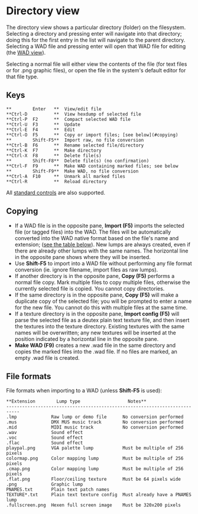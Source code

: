# Directory view

The directory view shows a particular directory (folder) on the filesystem.
Selecting a directory and pressing enter will navigate into that directory;
doing this for the first entry in the list will navigate to the parent
directory. Selecting a WAD file and pressing enter will open that WAD file for
editing (the [WAD view](wad_view.md)).

Selecting a normal file will either view the contents of the file (for text
files or for .png graphic files), or open the file in the system's default
editor for that file type.

## Keys

    **        Enter   **  View/edit file
    **Ctrl-D          **  View hexdump of selected file
    **Ctrl-P  F2      **  Compact selected WAD file
    **Ctrl-U  F3      **  Update
    **Ctrl-E  F4      **  Edit
    **Ctrl-O  F5      **  Copy or import files; [see below](#copying)
    **        Shift-F5**  Import raw, no file conversion
    **Ctrl-B  F6      **  Rename selected file/directory
    **Ctrl-K  F7      **  Make directory
    **Ctrl-X  F8      **  Delete file(s)
    **        Shift-F8**  Delete file(s) (no confirmation)
    **Ctrl-F  F9      **  Make WAD containing marked files; see below
    **        Shift-F9**  Make WAD, no file conversion
    **Ctrl-A  F10     **  Unmark all marked files
    **Ctrl-R          **  Reload directory

All [standard controls](common.md) are also supported.

## Copying

 * If a WAD file is in the opposite pane, **Import (F5)** imports the selected file
   (or tagged files) into the WAD. The files will be automatically converted
   into the WAD native format based on the file's name and extension;
   ([see the table below](#file-formats)). New lumps are always created, even if
   there are already other lumps with the same names. The horizontal line in the
   opposite pane shows where they will be inserted.
 * Use **Shift-F5** to import into a WAD file without performing any file format
   conversion (ie. ignore filename, import files as raw lumps).
 * If another directory is in the opposite pane, **Copy (F5)** performs a normal
   file copy. Mark multiple files to copy multiple files, otherwise the
   currently selected file is copied. You cannot copy directories.
 * If the same directory is in the opposite pane, **Copy (F5)** will make a duplicate
   copy of the selected file; you will be prompted to enter a name for the new
   file. You cannot do this with multiple files at the same time.
 * If a texture directory is in the opposite pane, **Import config (F5)** will parse
   the selected file as a deutex plain text texture file, and then insert the
   textures into the texture directory. Existing textures with the same names
   will be overwritten; any new textures will be inserted at the position
   indicated by a horizontal line in the opposite pane.
 * **Make WAD (F9)** creates a new .wad file in the same directory and copies the
   marked files into the .wad file. If no files are marked, an empty .wad file
   is created.

## File formats

File formats when importing to a WAD (unless **Shift-F5** is used):

    **Extension        Lump type                  Notes**
    ---------------------------------------------------------------------------
    .lmp             Raw lump or demo file      No conversion performed
    .mus             DMX MUS music track        No conversion performed
    .mid             MIDI music track           No conversion performed
    .wav             Sound effect
    .voc             Sound effect
    .flac            Sound effect
    playpal.png      VGA palette lump           Must be multiple of 256 pixels
    colormap.png     Color mapping lump         Must be multiple of 256 pixels
    .cmap.png        Color mapping lump         Must be multiple of 256 pixels
    .flat.png        Floor/ceiling texture      Must be 64 pixels wide
    .png             Graphic lump
    PNAMES.txt       Plain text patch names
    TEXTURE*.txt     Plain text texture config  Must already have a PNAMES lump
    .fullscreen.png  Hexen full screen image    Must be 320x200 pixels
